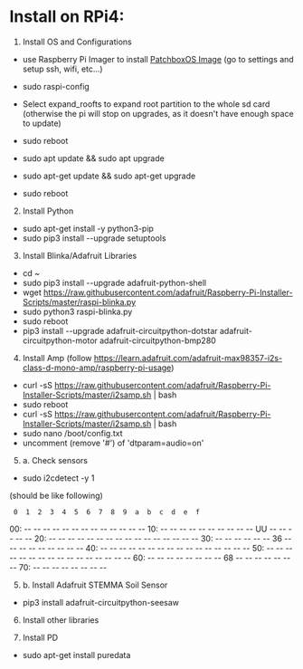 # Install on RPi4:

1. Install OS and Configurations

- use Raspberry Pi Imager to install [PatchboxOS Image](https://blokas.io/patchbox-os/#patchbox-os-download) (go to settings and setup ssh, wifi, etc...)

- sudo raspi-config
- Select expand_roofts to expand root partition to the whole sd card (otherwise the pi will stop on upgrades, as it doesn't have enough space to update)
- sudo reboot

- sudo apt update && sudo apt upgrade
- sudo apt-get update && sudo apt-get upgrade
- sudo reboot

2. Install Python

- sudo apt-get install -y python3-pip
- sudo pip3 install --upgrade setuptools

3. Install Blinka/Adafruit Libraries

- cd ~
- sudo pip3 install --upgrade adafruit-python-shell
- wget https://raw.githubusercontent.com/adafruit/Raspberry-Pi-Installer-Scripts/master/raspi-blinka.py
- sudo python3 raspi-blinka.py
- sudo reboot
- pip3 install --upgrade adafruit-circuitpython-dotstar adafruit-circuitpython-motor adafruit-circuitpython-bmp280

4. Install Amp
(follow https://learn.adafruit.com/adafruit-max98357-i2s-class-d-mono-amp/raspberry-pi-usage)

- curl -sS https://raw.githubusercontent.com/adafruit/Raspberry-Pi-Installer-Scripts/master/i2samp.sh | bash
- sudo reboot
- curl -sS https://raw.githubusercontent.com/adafruit/Raspberry-Pi-Installer-Scripts/master/i2samp.sh | bash
- sudo nano /boot/config.txt
- uncomment (remove '#') of 'dtparam=audio=on'

5. a. Check sensors

- sudo i2cdetect -y 1

(should be like following)

     0  1  2  3  4  5  6  7  8  9  a  b  c  d  e  f
00:          -- -- -- -- -- -- -- -- -- -- -- -- --
10: -- -- -- -- -- -- -- -- -- -- UU -- -- -- -- --
20: -- -- -- -- -- -- -- -- -- -- -- -- -- -- -- --
30: -- -- -- -- -- -- 36 -- -- -- -- -- -- -- -- --
40: -- -- -- -- -- -- -- -- -- -- -- -- -- -- -- --
50: -- -- -- -- -- -- -- -- -- -- -- -- -- -- -- --
60: -- -- -- -- -- -- -- -- 68 -- -- -- -- -- -- --
70: -- -- -- -- -- -- -- --

5. b. Install Adafruit STEMMA Soil Sensor

- pip3 install adafruit-circuitpython-seesaw

6. Install other libraries

8. Install PD

- sudo apt-get install puredata


